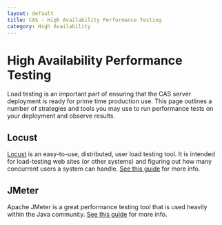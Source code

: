 ```yaml
---
layout: default
title: CAS - High Availability Performance Testing
category: High Availability
---
```


# High Availability Performance Testing

Load testing is an important part of ensuring that the CAS server deployment is ready for prime time production use. This page outlines a number of strategies and tools you may use to run performance tests on your deployment and observe results.

## Locust

[Locust](http://locust.io/) is an easy-to-use, distributed, user load testing tool. It is intended for load-testing web sites (or other systems) and figuring out how many concurrent users a system can handle. [See this guide](Performance-Testing-Locust.html) for more info.

## JMeter

Apache JMeter is a great performance testing tool that is used heavily within the Java community.
[See this guide](Performance-Testing-JMeter.html) for more info.